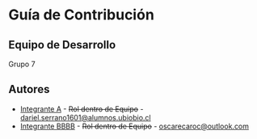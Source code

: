 # Guía de Contribución

## Equipo de Desarrollo
Grupo 7

## Autores

- [Integrante A](@DarielSerrano) - ~~Rol dentro de Equipo~~ - dariel.serrano1601@alumnos.ubiobio.cl
- [Integrante BBBB](@Oskhar-ogg) - ~~Rol dentro de Equipo~~ - oscarecaroc@outlook.com

<!-- ## Estándar de Codificación

### Estilo de Codificación

El estilo de código de este proyecto debe seguir las recomendaciones de los estándares:
- ~~[PSR-1](https://www.php-fig.org/psr/psr-1/)~~
- ~~[PSR-2](https://www.php-fig.org/psr/psr-2/)~~
- ~~[PSR-12](https://www.php-fig.org/psr/psr-12/)~~

### Configuraciones para editores de código

Antes de escribir tu código, verifica que las configuraciones generales de tu editor estén ajustados de la siguiente manera:

- Final/Salto de Línea (EOL - End of Line ) = LF,CRLF
- Codificación de Archivos de Código (Encoding - Charset) = UTF-8, ISO-8859-1
- Tabulación =

### Editor Config

Busca e instala [Editor Config](https://editorconfig.org/), como plugin para tu IDE o Editor de Código, y de esta forma, automáticamente se configurarán las opciones para editores de código mencionadas anteriormente.

## Desarrollo del código

### Arquitectura del Sistema - Patrones de Diseño

- ~~El proyecto se compone de las capas: .....~~
- ~~Para conectar a la base de datos debes....~~
- ~~Para utilizar las dependencias externas debes...~~

### Namespaces para Autoload con el estándar PSR-4

- Todos los archivos de desarrollo deben ser clases y cada uno debe ser declarado con su respectivo namespace, de acuerdo al directorio en que se encuentre la clase.


### Analizar código desarrollado con PHPCodeSniffer

Para verificar el cumplimiento del [Estándar de Codificación](#estándar-de-codificación), con una terminal interactiva del contenedor, cambiar al directorio web document root (Apache):
```bash
cd /var/www
```

Analizar un directorio o un archivo del proyecto que fue modificado:
```bash
phpcs ruta/directorio/archivo.extension
```

Reparar los errores que son posibles de corregir de forma automática
```bash
phpcbf ruta/directorio/archivo.extension
```

### Analizar código de los tests Unitarios y tests de Integración con PHPUnit

Con una terminal interactiva del contenedor, cambiar al directorio web document root (Apache):
```bash
cd /var/www
```

Analizar todos los test del proyecto:
```bash
# Reporte Resumido
phpunit

# Reporte Detallado
phpunit --testdox

# Reporte cobertura de código
phpunit --coverage-html phpunit/
```

## Interacción con el repositorio

1. Crear una issue y una nueva rama a partir de master
    - Describir y listar las tareas que serán desarrolladas
    - Agregar la issue al milestone correspondiente
    - Etiquetar la issue con todos los labels relacionados
    - Mover la issue al tablero correspondiente del issue board
1. Desarrollar el código en la nueva rama creada
    - Realizar los commit's en la rama de la issue
    - Mencionar en el mensaje del commit el numero de issue
1. Construir los test unitarios y de integración que comprueben el funcionamiento de tu desarrollo, y evitar que por accidente tu nuevo código pueda romper el resto de funcionalidades del sistema
1. Enviar tu código al repositorio, solo cuando los test estén en verde, y abrir un Merge Request
    - Describir que cosas se integrarán a la rama master
    - Describir los criterios de aceptación y revisión del código y los cambios
    - Agregar el MR al milestone correspondiente
    - Etiquetar MR con todos los labels relacionados
    - Mencionar la issue en la descripción del MR
    - Si el MR contiene los cambios que completan la totalidad de las tareas descritar en la issue, agregar 'Closes Issue #123'
1. Esperar la aprobación por parte de los [Maintainer's](#equipo-de-desarrollo) de este repositorio para la integración de tú código a la rama master


### Archivos/Directorios que no deben ser versionados o enviados al repositorio (**no** incluir en los **commit's**)

- `config/*`
- `vendor/*`

### Archivos/Directorios que no deben estar en ambientes de producción

- `docker/*`
- `composer.lock`
- `README.md`
- `.gitignore`
- `.git/*`
 -->